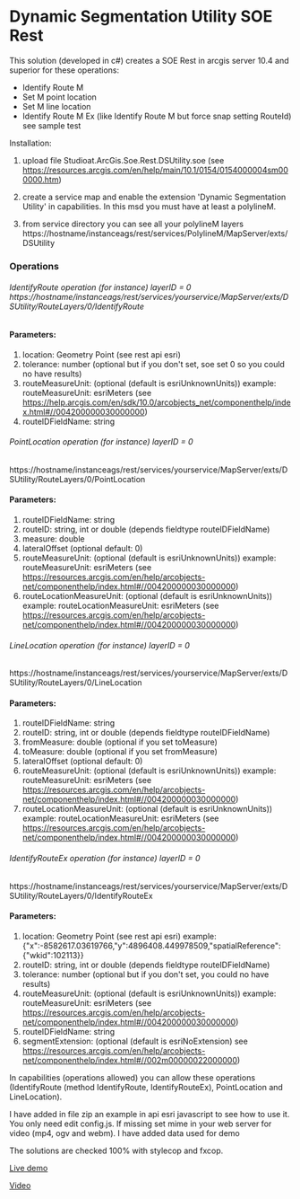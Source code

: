 ﻿# Dynamic Segmentation Utility SOE Rest


This solution (developed in c#) creates a SOE Rest in arcgis server 10.4 and superior for these operations:

- Identify Route M
- Set M point location
- Set M line location
- Identify Route M Ex (like Identify Route M but force snap setting RouteId) see sample test

Installation:
 
1. upload file Studioat.ArcGis.Soe.Rest.DSUtility.soe (see https://resources.arcgis.com/en/help/main/10.1/0154/0154000004sm000000.htm)

2. create a service map and enable the extension 'Dynamic Segmentation Utility' in capabilities. In this msd you must have at least a polylineM.

3. from service directory you can see all your polylineM layers https://hostname/instanceags/rest/services/PolylineM/MapServer/exts/DSUtility


### Operations

###### IdentifyRoute operation (for instance) layerID = 0 https://hostname/instanceags/rest/services/yourservice/MapServer/exts/DSUtility/RouteLayers/0/IdentifyRoute

#### Parameters:

1. location: Geometry Point (see rest api esri)
2. tolerance: number (optional but if you don't set, soe set 0 so you could no have results)
3. routeMeasureUnit:  (optional (default is esriUnknownUnits)) example: routeMeasureUnit: esriMeters (see https://help.arcgis.com/en/sdk/10.0/arcobjects_net/componenthelp/index.html#//004200000030000000)
4. routeIDFieldName: string


###### PointLocation operation (for instance) layerID = 0
https://hostname/instanceags/rest/services/yourservice/MapServer/exts/DSUtility/RouteLayers/0/PointLocation

#### Parameters:

1. routeIDFieldName: string
2. routeID: string, int or double (depends fieldtype routeIDFieldName)
3. measure: double
4. lateralOffset (optional default: 0)
5. routeMeasureUnit:  (optional (default is esriUnknownUnits))
example: routeMeasureUnit: esriMeters (see https://resources.arcgis.com/en/help/arcobjects-net/componenthelp/index.html#//004200000030000000)
6. routeLocationMeasureUnit:  (optional (default is esriUnknownUnits))
example: routeLocationMeasureUnit: esriMeters (see https://resources.arcgis.com/en/help/arcobjects-net/componenthelp/index.html#//004200000030000000)



###### LineLocation operation (for instance) layerID = 0
https://hostname/instanceags/rest/services/yourservice/MapServer/exts/DSUtility/RouteLayers/0/LineLocation

#### Parameters:

1. routeIDFieldName: string
2. routeID: string, int or double (depends fieldtype routeIDFieldName)
3. fromMeasure: double (optional if you set toMeasure)
4. toMeasure: double (optional if you set fromMeasure)
5. lateralOffset (optional default: 0)
6. routeMeasureUnit:  (optional (default is esriUnknownUnits))
example: routeMeasureUnit: esriMeters (see https://resources.arcgis.com/en/help/arcobjects-net/componenthelp/index.html#//004200000030000000)
7. routeLocationMeasureUnit:  (optional (default is esriUnknownUnits))
example: routeLocationMeasureUnit: esriMeters (see https://resources.arcgis.com/en/help/arcobjects-net/componenthelp/index.html#//004200000030000000)


###### IdentifyRouteEx operation (for instance) layerID = 0
https://hostname/instanceags/rest/services/yourservice/MapServer/exts/DSUtility/RouteLayers/0/IdentifyRouteEx

#### Parameters:

1. location: Geometry Point (see rest api esri)
example:
{"x":-8582617.03619766,"y":4896408.449978509,"spatialReference":{"wkid":102113}}
2. routeID: string, int or double (depends fieldtype routeIDFieldName)
3. tolerance: number (optional but if you don't set, you could no have results)
4. routeMeasureUnit:  (optional (default is esriUnknownUnits))
example: routeMeasureUnit: esriMeters (see https://resources.arcgis.com/en/help/arcobjects-net/componenthelp/index.html#//004200000030000000)
5. routeIDFieldName: string
6. segmentExtension: (optional (default is esriNoExtension) see https://resources.arcgis.com/en/help/arcobjects-net/componenthelp/index.html#//002m00000022000000)



In capabilities (operations allowed) you can allow these operations (IdentifyRoute (method IdentifyRoute, IdentifyRouteEx), PointLocation and LineLocation).

I have added in file zip an example in api esri javascript to see how to use it. You only need edit config.js. If missing set mime in your web server for video (mp4, ogv and webm).
I have added data used for demo

The solutions are checked 100% with stylecop and fxcop.


[Live demo](https://sit.sistemigis.it/Samples/DynamicSegmentation)

[Video](https://www.youtube.com/watch?v=z2SIF5sIii0)
